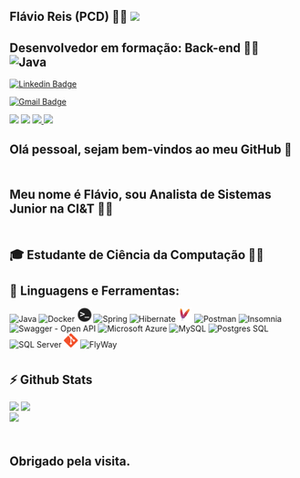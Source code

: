 ## Flávio Reis (PCD) :man_technologist: <img src=https://github.com/TheDudeThatCode/TheDudeThatCode/blob/master/Assets/Earth.gif width="30">

## Desenvolvedor em formação: Back-end :man_technologist: <img height="25" src="https://www.vectorlogo.zone/logos/java/java-icon.svg" title="Java" alt="Java" /></code>

[![Linkedin Badge](https://img.shields.io/badge/-LinkedIn-blue?style=flat-square&logo=Linkedin&logoColor=white&link=https://www.linkedin.com/in/www.linkedin.com/in/https://www.linkedin.com/in/flavio-dos-reis-souza-flavioreis/)](https://www.linkedin.com/in/www.linkedin.com/in/https://www.linkedin.com/in/flavio-dos-reis-souza-flavioreis/)


[![Gmail Badge](https://img.shields.io/badge/-Gmail-c14438?style=flat-square&logo=Gmail&logoColor=white&link=mailto:flavioreissouza@gmail.com)](mailto:flavioreissouza@gmail.com/)
<br/>

<p>
  <img src="http://views.whatilearened.today/views/github/flavioReisSouza/views.svg" />
  <img src="https://img.shields.io/badge/Back End-Java-f55247" />
  <a href="https://github.com/flavioReisSouza/">
    <img src="https://img.shields.io/github/followers/flavioReisSouza?color=%234CC61E&label=GitHub%20Followers%20%3A" />
  </a>
  <a href="https://github.com/flavioReisSouza?tab=repositories">
    <img src="https://badges.frapsoft.com/os/v2/open-source.svg?v=103" />
  </a>
</p>

## Olá pessoal, sejam bem-vindos ao meu GitHub 👋

## <br/>Meu nome é Flávio, sou Analista de Sistemas Junior na CI&T :man_technologist:

## <br/>🎓 Estudante de Ciência da Computação :man_technologist:


## 🚀 Linguagens e Ferramentas:</summary>

<p align="left">
<img height="25" src="https://www.vectorlogo.zone/logos/java/java-icon.svg" title="Java" alt="Java" /></code>
<img height="25" src="https://raw.githubusercontent.com/leandrocgsi/leandrocgsi/2331dded51784b78b8b66fd83037b2f2e28943e3/svg_logos/docker_logo.svg" title="Docker" alt="Docker" />
<img height="25" src="https://raw.githubusercontent.com/github/explore/80688e429a7d4ef2fca1e82350fe8e3517d3494d/topics/terminal/terminal.png" title="Terminal" alt="Terminal">
<img width="25" height="25" src="https://www.vectorlogo.zone/logos/springio/springio-icon.svg" title="Spring" alt="Spring" /></code>
<img width="25" height="25" src="https://www.vectorlogo.zone/logos/hibernate/hibernate-icon.svg" title="Hibernate" alt="Hibernate" /></code>
<img width="25" height="25" src="https://raw.githubusercontent.com/vscode-icons/vscode-icons/master/icons/file_type_maven.svg" title="Apache Maven" alt="Apache Maven" /></code>
<img width="25" height="25" src="https://www.vectorlogo.zone/logos/getpostman/getpostman-icon.svg" title="Postman" alt="Postman" /></code>
<img width="25" height="25" src="https://github.com/get-icon/geticon/blob/master/icons/insomnia.svg" title="Insomnia" alt="Insomnia" /></code>
<img width="25" height="25" src="https://www.vectorlogo.zone/logos/openapis/openapis-icon.svg" title="Swagger - Open API" alt="Swagger - Open API" /></code>
<img width="25" height="25" src="https://www.vectorlogo.zone/logos/microsoft_azure/microsoft_azure-icon.svg" title="Microsoft Azure" alt="Microsoft Azure" /></code>
<img width="25" height="25" src="https://www.vectorlogo.zone/logos/mysql/mysql-icon.svg" title="MySQL" alt="MySQL"/></code>
<img width="25" height="25" src="https://www.vectorlogo.zone/logos/postgresql/postgresql-icon.svg" title="Postgres SQL" alt="Postgres SQL"/></code>
<img width="22" height="25" src="https://github.com/leandrocgsi/leandrocgsi/blob/main/svg_logos/microsoft-sql-server.png" title="SQL Server" alt="SQL Server"/></code>
<img height="25" src="https://raw.githubusercontent.com/devicons/devicon/master/icons/git/git-original.svg" title="GIT" alt="GIT">
<img width="25" height="25" src="https://github.com/simple-icons/simple-icons/blob/master/icons/flyway.svg" title="FlyWay" alt="FlyWay"/>
</p>

#

## ⚡ Github Stats</b></summary>
<div align="left">
<img height="180em" src="https://github-readme-stats.vercel.app/api/top-langs/?username=flavioReisSouza&show_icons=true&hide_border=true&layout=compact&langs_count=8&theme=default" />	
<img height="180em" src="https://github-readme-stats.vercel.app/api?username=flavioReisSouza&show_icons=true&hide_border=true&count_private=true&include_all_commits=true&theme=default" />
</div>
<img height="180em" src="https://github-readme-streak-stats.herokuapp.com/?user=flavioReisSouza&show_icons=true&hide_border=true&count_private=true&include_all_commits=true&theme=default" />
</div>

## <br/>Obrigado pela visita.
